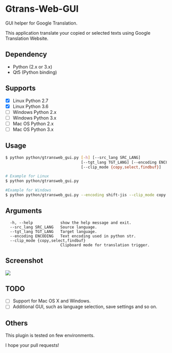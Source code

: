 # Gtrans-Web-GUI #

GUI helper for Google Translation.

This application translate your copied or selected texts using Google Translation Website.

## Dependency ##
* Python (2.x or 3.x)
* Qt5 (Python binding)

## Supports ##
* [x] Linux Python 2.7
* [x] Linux Python 3.6
* [ ] Windows Python 2.x
* [ ] Windows Python 3.x
* [ ] Mac OS Python 2.x
* [ ] Mac OS Python 3.x

## Usage ##
```bash
$ python python/gtransweb_gui.py [-h] [--src_lang SRC_LANG]
                                 [--tgt_lang TGT_LANG] [--encoding ENCODING]
                                 [--clip_mode {copy,select,findbuf}]

# Example for Linux
$ python python/gtransweb_gui.py

#Example for Windows
$ python python/gtransweb_gui.py --encoding shift-jis --clip_mode copy
```

## Arguments ##
```
  -h, --help            show the help message and exit.
  --src_lang SRC_LANG   Source language.
  --tgt_lang TGT_LANG   Target language.
  --encoding ENCODING   Text encoding used in python str.
  --clip_mode {copy,select,findbuf}
                        Clipboard mode for translation trigger.
```

## Screenshot ##
<img src="https://raw.githubusercontent.com/takiyu/gtrans-web-gui/master/screenshots/1.png">

## TODO ##
* [ ] Support for Mac OS X and Windows.
* [ ] Additional GUI, such as language selection, save settings and so on.

## Others ##
This plugin is tested on few environments.

I hope your pull requests!
